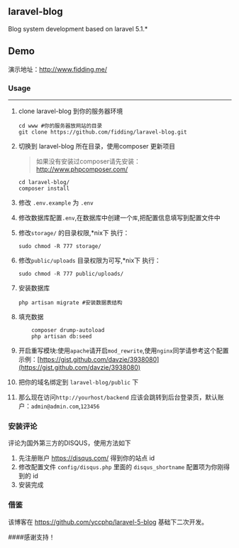 ## laravel-blog

Blog system development based on laravel  5.1.*

## Demo

演示地址：http://www.fidding.me/

### Usage
---
1. clone laravel-blog 到你的服务器环境

	```
	cd www #你的服务器放网站的目录
	git clone https://github.com/fidding/laravel-blog.git
	```

1. 切换到 laravel-blog 所在目录，使用composer 更新项目

	> 如果没有安装过composer请先安装：<br>
 	http://www.phpcomposer.com/
	```
	cd laravel-blog/
	composer install
	```

1. 修改 `.env.example` 为 `.env`

1. 修改数据库配置`.env`,在数据库中创建一个`库`,把配置信息填写到配置文件中

1. 修改`storage/` 的目录权限,*nix下 执行：

    ```
    sudo chmod -R 777 storage/
    ```

1. 修改`public/uploads` 目录权限为可写,*nix下 执行：

    ```
    sudo chmod -R 777 public/uploads/

    ```


1. 安装数据库

    ```
    php artisan migrate #安装数据表结构
    ```

1. 填充数据

	```
        composer drump-autoload
		php artisan db:seed
	```


1. 开启重写模块:使用`apache`请开启`mod_rewrite`,使用`nginx`同学请参考这个配置示例：[https://gist.github.com/davzie/3938080](https://gist.github.com/davzie/3938080)


1. 把你的域名绑定到 `laravel-blog/public` 下

1. 那么现在访问`http://yourhost/backend` 应该会跳转到后台登录页，默认账户：`admin@admin.com`,`123456`




### 安装评论

评论为国外第三方的DISQUS，使用方法如下

1. 先注册账户 https://disqus.com/ 得到你的站点 id
2. 修改配置文件 `config/disqus.php` 里面的 `disqus_shortname` 配置项为你刚得到的 id
3. 安装完成



### 借鉴

该博客在 https://github.com/yccphp/laravel-5-blog 基础下二次开发。

####感谢支持！
